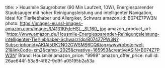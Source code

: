 title: >
  Housmile Saugroboter (90 Min Laufzeit, 10W), Energiesparender Staubsauger mit hoher
  Reinigungsleistung und intelligenter Navigation, Ideal für Tierliebhaber und Allergiker, Schwarz
amazon_id: B074Z7PW3N
photo: https://images-eu.ssl-images-amazon.com/images/I/4131KFdeHSL._SL160_.jpg
amazon_product_url: 'https://www.amazon.de/Housmile-Energiesparender-Reinigungsleistung-intelligenter-Tierliebhaber-Schwarz/dp/B074Z7PW3N?SubscriptionId=AKIAI5DK2NO2GWSMS6CQ&tag=wwwroboterwel-21&linkCode=xm2&camp=2025&creative=165953&creativeASIN=B074Z7PW3N'
Brand: Housmile
amazon_price: "9999"
amazon_offer_price: null
id: 26ae644f-53a8-4f62-9d9f-a05195b2a53a
